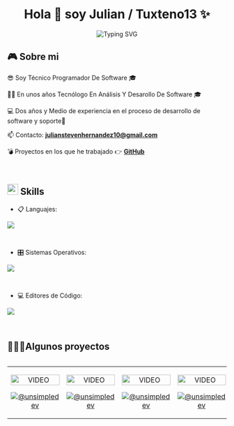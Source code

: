 <h1 align="center">Hola 👋  soy Julian / Tuxteno13 ✨ </h1> 

<div align="center"> 
  
![Typing SVG](https://readme-typing-svg.herokuapp.com?font=ROBOT&size=25&color=39FF14&background=000000&center=true&vCenter=true&width=490&lines=%3E+Welcome+to+my+GitHub+profile...!)
</div>
<!--Intro start-->

 
## <b>🎮 Sobre mi</b>

<p align="left">
  
😎 Soy Técnico Programador De Software 🎓

👨‍💻 En unos años Tecnólogo En Análisis Y Desarollo De Software 🎓

💻 Dos años y Medio de experiencia en el proceso de desarrollo de software y soporte👾

📫 Contacto: **julianstevenhernandez10@gmail.com**

💣 Proyectos en los que he trabajado 👉 **[GitHub]()**

<!--Intro end-->
</p>


<br>

## <img src="https://media2.giphy.com/media/QssGEmpkyEOhBCb7e1/giphy.gif?cid=ecf05e47a0n3gi1bfqntqmob8g9aid1oyj2wr3ds3mg700bl&rid=giphy.gif" width ="25"><b> Skills</b>

<p align="center">

- 📋 Languajes:
    
<p align="left">
  <a href="https://skillicons.dev">
    <img src="https://skillicons.dev/icons?i=html,css,js,cs,dotnet,java,php,mysql,bootstrap,git" />
  </a>
</p>
<br>
    
    
- 🎛️ Sistemas Operativos:

<p align="left">
  <a href="https://skillicons.dev">
    <img src="https://skillicons.dev/icons?i=windows,apple" />
  </a>
</p>
<br>

    
- 💻 Editores de Código:

<p align="left">
  <a href="https://skillicons.dev">
    <img src="https://skillicons.dev/icons?i=atom,codepen,sublime,visualstudio,vscode,github" />
  </a>
</p>
<br>
</p>

<div id="proyectos">
<h2>👨🏻‍💻Algunos proyectos</h2>

<table align="left" >
<tr border="none">
  <td width="25%" align="center">
    <p align="center">
        <img align="center" width=100% src="https://raw.githubusercontent.com/unsimpledev/unsimpledev/main/assets/smsgateway.webp"   alt="VIDEO" />
      </p>
    <p align="center">
      <a href="https://github.com/unsimpledev/ProyectoSMSGateway" target="blank"><img align="center" src="https://img.shields.io/badge/GitHub-100000?style=for-the-badge&logo=github&logoColor=white" alt="@unsimpledev" /></a>
    </p>       
</td>
<td width="25%" align="center">
    <p align="center">
        <img align="center" width=100% src="https://raw.githubusercontent.com/unsimpledev/unsimpledev/main/assets/notifandroid.webp"   alt="VIDEO" />
      </p>
    <p align="center">
      <a href="https://github.com/unsimpledev/ProyectoNotificaciones" target="blank"><img align="center" src="https://img.shields.io/badge/GitHub-100000?style=for-the-badge&logo=github&logoColor=white" alt="@unsimpledev" /></a>
    </p>       
</td>
  
  <td width="25%" align="center">
    <p align="center">
        <img align="center" width=100% src="https://raw.githubusercontent.com/unsimpledev/unsimpledev/main/assets/chatgptapp.webp"   alt="VIDEO" />
      </p>
    <p align="center">
      <a href="https://github.com/unsimpledev/MiChatGPT" target="blank"><img align="center" src="https://img.shields.io/badge/GitHub-100000?style=for-the-badge&logo=github&logoColor=white" alt="@unsimpledev" /></a>
    </p>       
</td>

   <td width="25%" align="center">
    <p align="center">
        <img align="center" width=100% src="https://raw.githubusercontent.com/unsimpledev/unsimpledev/main/assets/traductorchatgpt.webp"   alt="VIDEO" />
      </p>
    <p align="center">
      <a href="https://github.com/unsimpledev/MiTraductor" target="blank"><img align="center" src="https://img.shields.io/badge/GitHub-100000?style=for-the-badge&logo=github&logoColor=white" alt="@unsimpledev" /></a>
    </p>       
</td>
  
</tr>
</table>
  </div>
